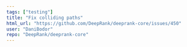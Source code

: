 ```yaml
---
tags: ["testing"]
title: "Fix colliding paths"
html_url: "https://github.com/DeepRank/deeprank-core/issues/450"
user: "DaniBodor"
repo: "DeepRank/deeprank-core"
---
```


